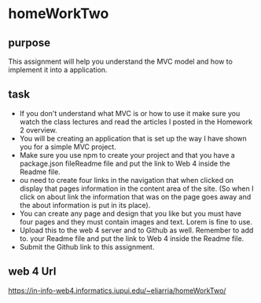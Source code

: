# homeWorkTwo

## purpose
This assignment will help you understand the MVC model and how to implement it into a application.  

## task
* If you don't understand what MVC is or how to use it make sure you watch the class lectures and read the articles I posted in the Homework 2 overview.
* You will be creating an application that is set up the way I have shown you for a simple MVC project. 
* Make sure you use npm to create your project and that you have a package.json fileReadme file and put the link to Web 4 inside the Readme file.
* ou need to create four links in the navigation that when clicked on display that pages information in the content area of the site. (So when I click on about link the information that was on the page goes away and the about information is put in its place).
* You can create any page and design that you like but you must have four pages and they must contain images and text. Lorem is fine to use.
* Upload this to the web 4 server and to Github as well. Remember to add to. your Readme file and put the link to Web 4 inside the Readme file.
* Submit the Github link to this assignment.

## web 4 Url
https://in-info-web4.informatics.iupui.edu/~eliarria/homeWorkTwo/
